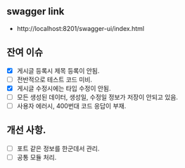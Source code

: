## swagger link

* http://localhost:8201/swagger-ui/index.html

## 잔여 이슈
* [x] 게시글 등록시 제목 등록이 안됨.
* [ ] 전반적으로 테스트 코드 미비.
* [x] 게시글 수정시에는 타입 수정이 안됨.
* [ ] 모든 생성된 데이터, 생성일, 수정일 정보가 저장이 안되고 있음.
* [ ] 사용자 에러시, 400번대 코드 응답이 부재.

## 개선 사항.
* [ ] 포트 같은 정보를 한군데서 관리.
* [ ] 공통 모듈 처리.